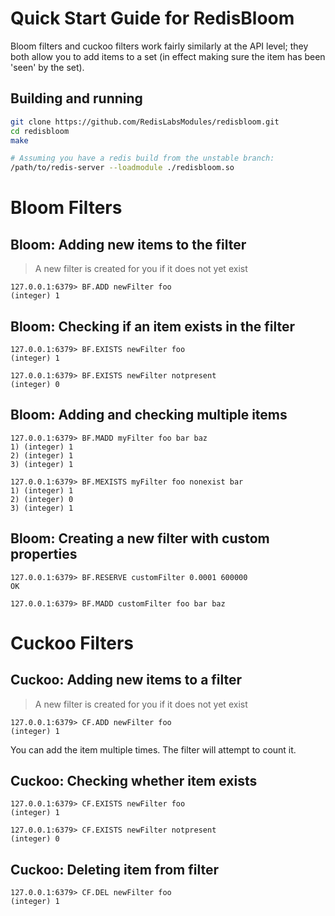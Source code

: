 
# Quick Start Guide for RedisBloom

Bloom filters and cuckoo filters work fairly similarly at the API level; they
both allow you to add items to a set (in effect making sure the item has been
'seen' by the set).

## Building and running

```sh
git clone https://github.com/RedisLabsModules/redisbloom.git
cd redisbloom
make

# Assuming you have a redis build from the unstable branch:
/path/to/redis-server --loadmodule ./redisbloom.so
```

# Bloom Filters

## Bloom: Adding new items to the filter

> A new filter is created for you if it does not yet exist

```
127.0.0.1:6379> BF.ADD newFilter foo
(integer) 1
```

## Bloom: Checking if an item exists in the filter

```
127.0.0.1:6379> BF.EXISTS newFilter foo
(integer) 1
```

```
127.0.0.1:6379> BF.EXISTS newFilter notpresent
(integer) 0
```

## Bloom: Adding and checking multiple items

```
127.0.0.1:6379> BF.MADD myFilter foo bar baz
1) (integer) 1
2) (integer) 1
3) (integer) 1
```

```
127.0.0.1:6379> BF.MEXISTS myFilter foo nonexist bar
1) (integer) 1
2) (integer) 0
3) (integer) 1
```

## Bloom: Creating a new filter with custom properties

```
127.0.0.1:6379> BF.RESERVE customFilter 0.0001 600000
OK
```

```
127.0.0.1:6379> BF.MADD customFilter foo bar baz
```

# Cuckoo Filters

## Cuckoo: Adding new items to a filter

> A new filter is created for you if it does not yet exist

```
127.0.0.1:6379> CF.ADD newFilter foo
(integer) 1
```

You can add the item multiple times. The filter will attempt to count it.

## Cuckoo: Checking whether item exists

```
127.0.0.1:6379> CF.EXISTS newFilter foo
(integer) 1
```

```
127.0.0.1:6379> CF.EXISTS newFilter notpresent
(integer) 0
```

## Cuckoo: Deleting item from filter

```
127.0.0.1:6379> CF.DEL newFilter foo
(integer) 1
```
